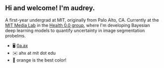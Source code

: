 ## Hi and welcome! I'm audrey.

A first-year undergrad at MIT, originally from Palo Alto, CA. Currently at the [MIT Media Lab](https://www.media.mit.edu/) in the [Health 0.0 group](https://www.media.mit.edu/groups/health-0-0/overview/), where I'm developing Bayesian deep learning models to quantify uncertainty in image segmentation probelms.
- 🖥️ [0a.ax](https://0a.ax)
- ✉️ ahx at mit dot edu
- 🧡 orange is the best color!

